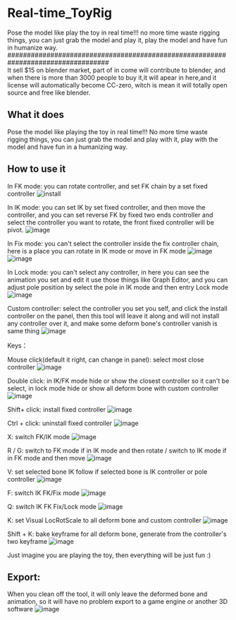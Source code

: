 # Real-time_ToyRig
Pose the model like play the toy in real time!!!  no more time waste rigging things, you can just grab the model and play it, play the model and have fun in humanize way.
##################################################################################
</br>
It sell $15 on blender market, part of in come will contribute to blender, and when there is more than 3000 people to buy it,it will apear in here,and it license will automatically become CC-zero, witch is mean it will totally open source and free like blender.

## What it does

Pose the model like playing the toy in real time!!!  No more time waste rigging things, you can just grab the model and play with it, play with the model and have fun in a humanizing way.

## How to use it

In FK mode: you can rotate controller, and set FK chain by a set fixed controller
![install](http://github.com/Frank-Li-Code/Real-time_ToyRig/raw/master/images/install.gif)

In IK mode: you can set IK by set fixed controller, and then move the controller, and you can set reverse FK by fixed two ends controller and select the controller you want to rotate, the front fixed controller will be pivot.
![image](http://github.com/Frank-Li-Code/Real-time_ToyRig/raw/master/images/FK_fixed.gif)

In Fix mode: you can't select the controller inside the fix controller chain, here is a place you can rotate in IK mode or move in FK mode
![image](http://github.com/Frank-Li-Code/Real-time_ToyRig/raw/master/images/IK_fixed.gif)
![image](http://github.com/Frank-Li-Code/Real-time_ToyRig/raw/master/images/reverse_FK.gif)

In Lock mode: you can't select any controller, in here you can see the animation you set and edit it use those things like Graph Editor, and you can adjust pole position by select the pole in IK mode and then entry Lock mode
![image](http://github.com/Frank-Li-Code/Real-time_ToyRig/raw/master/images/fix_mode.gif)

Custom controller: select the controller you set you self, and click the install controller on the panel, then this tool will leave it along and will not install any controller over it, and make some deform bone's controller vanish is same thing
![image](http://github.com/Frank-Li-Code/Real-time_ToyRig/raw/master/images/custom.gif)

Keys：

Mouse click(default it right, can change in panel): select most close controller
![image](http://github.com/Frank-Li-Code/Real-time_ToyRig/raw/master/images/click.gif)

Double click: in IK/FK mode hide or show the closest controller so it can't be select, in lock mode hide or show all deform bone with custom controller
![image](http://github.com/Frank-Li-Code/Real-time_ToyRig/raw/master/images/reverse_FK.gif)

Shift+ click: install fixed controller
![image](http://github.com/Frank-Li-Code/Real-time_ToyRig/raw/master/images/reverse_FK.gif)

Ctrl + click: uninstall fixed controller
![image](http://github.com/Frank-Li-Code/Real-time_ToyRig/raw/master/images/reverse_FK.gif)

X: switch FK/IK mode
![image](http://github.com/Frank-Li-Code/Real-time_ToyRig/raw/master/images/reverse_FK.gif)

R / G: switch to FK mode if in IK mode and then rotate / switch to IK mode if in FK mode and then move
![image](http://github.com/Frank-Li-Code/Real-time_ToyRig/raw/master/images/reverse_FK.gif)

V: set selected bone IK follow if selected bone is IK controller or pole controller
![image](http://github.com/Frank-Li-Code/Real-time_ToyRig/raw/master/images/reverse_FK.gif)

F: switch  IK FK/Fix mode
![image](http://github.com/Frank-Li-Code/Real-time_ToyRig/raw/master/images/reverse_FK.gif)

Q: switch IK FK Fix/Lock mode
![image](http://github.com/Frank-Li-Code/Real-time_ToyRig/raw/master/images/reverse_FK.gif)

K: set Visual LocRotScale to all deform bone and custom controller
![image](http://github.com/Frank-Li-Code/Real-time_ToyRig/raw/master/images/reverse_FK.gif)

Shift + K: bake keyframe for all deform bone, generate from the controller's two keyframe
![image](http://github.com/Frank-Li-Code/Real-time_ToyRig/raw/master/images/reverse_FK.gif)

Just imagine you are playing the toy, then everything will be just fun :)

## Export:

When you clean off the tool, it will only leave the deformed bone and animation, so it will have no problem export to a game engine or another 3D software
![image](http://github.com/Frank-Li-Code/Real-time_ToyRig/raw/master/images/reverse_FK.gif)
